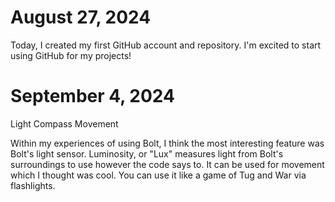 # August 27, 2024
Today, I created my first GitHub account and repository. I'm excited to start using GitHub for my projects!

# September 4, 2024

Light
Compass
Movement

Within my experiences of using Bolt, I think the most interesting feature was Bolt's light sensor. Luminosity, or "Lux"
measures light from Bolt's surroundings to use however the code says to. It can be used for movement which I thought was
cool. You can use it like a game of Tug and War via flashlights.
